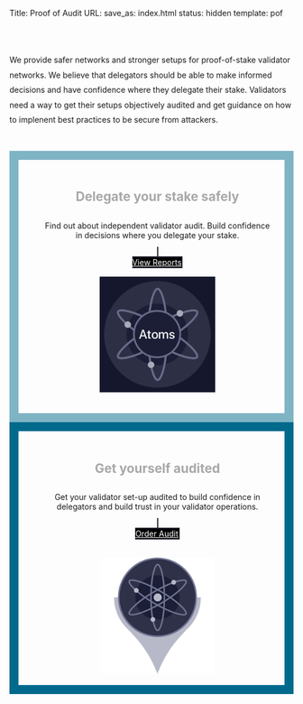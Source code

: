 Title: Proof of Audit
URL:
save_as: index.html
status: hidden
template: pof

<style>

@media (min-width: 550px) {

  html {
    background-image:none;
  }


}

</style>

<section id="home">
<div class="container">
	<br><br>
	<p style="line-height: 1.9;">We provide safer networks and stronger setups for proof-of-stake validator networks.   
We believe that delegators should be able to make informed decisions and have confidence where they delegate their stake. Validators need a way to get their setups objectively audited and get guidance on how to implenent best practices to be secure from attackers. <br><br>

<!-- Build confidence in decisions where you delegate your stake to  -->

</p>
	<div class="row">
		<div class="six columns" style="border: solid 16px #7fb4c5; padding: 20px; padding-bottom: 0;">
			<br>
		<center><h4 style="color:#a8a8a8; font-size: 1.6em;">Delegate your stake safely</h4>
		<p class="byline">Find out about independent validator audit. Build confidence in decisions where you delegate your stake. </p>
		<a class="nominate nav-item" href="/category/reports.html" style="background-color: black; border: solid 2px #242431; color: #FFF;">
		<div class="hang"></div>View Reports</a><br><br>
		<img src="../images/atoms.png" style="width:50%;">
		<br><br><br>
</div></centre>

<div class="six columns" style="border: solid 16px #006A8C; padding: 20px; padding-bottom: 0;">
	<br>
	<center><h4 style="color:#a8a8a8; font-size: 1.6em;">Get yourself audited</h4>
		<p class="byline">Get your validator set-up audited to build confidence in delegators and build trust in your validator operations. </p>
		<a class="nominate nav-item" href="/pages/services.html" style="background-color: black; border: solid 2px #242431; color:#FFF;">
		<div class="hang"></div>Order Audit</a><br><br><br>
		<img src="../images/validator.png" style="width:50%;">
		<br><br>
	</div></center>

<div class="row">
	<div class="eight columns offset-by-two" style="text-align:center;">
	</div>
</div>
</div> <!-- columns -->
</div>
</div><br><br><br>
<div class="sep"></div>
</section>